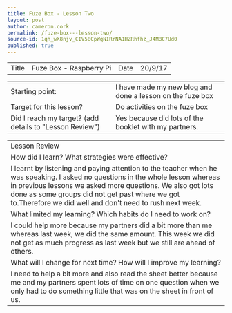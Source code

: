 ```yaml
---
title: Fuze Box - Lesson Two
layout: post
author: cameron.cork
permalink: /fuze-box---lesson-two/
source-id: 1qh_wX8njv_CIV58CpWqNIRrNA1HZRhfhz_J4MBC7Ud0
published: true
---
```

<table>
  <tr>
    <td>Title</td>
    <td>Fuze Box - Raspberry Pi</td>
    <td>Date</td>
    <td>20/9/17</td>
  </tr>
</table>


<table>
  <tr>
    <td>Starting point:</td>
    <td>I have made my new blog and done a lesson on the fuze box</td>
  </tr>
  <tr>
    <td>Target for this lesson?</td>
    <td>Do activities on the fuze box</td>
  </tr>
  <tr>
    <td>Did I reach my target? (add details to "Lesson Review")</td>
    <td>Yes because did lots of the booklet with my partners.</td>
  </tr>
</table>


<table>
  <tr>
    <td>Lesson Review</td>
  </tr>
  <tr>
    <td>How did I learn? What strategies were effective?</td>
  </tr>
  <tr>
    <td>I learnt by listening and paying attention to the teacher when he was speaking. I asked no questions in the whole lesson whereas in previous lessons we asked more questions. We also got lots done as some groups did not get past where we got to.Therefore we did well and don't need to rush next week.</td>
  </tr>
  <tr>
    <td>What limited my learning? Which habits do I need to work on?</td>
  </tr>
  <tr>
    <td>I could help more because my partners did a bit more than me whereas last week, we did the same amount. This week we did not get as much progress as last week but we still are ahead of others.</td>
  </tr>
  <tr>
    <td>What will I change for next time? How will I improve my learning?</td>
  </tr>
  <tr>
    <td>I need to help a bit more and also read the sheet better because me and my partners spent lots of time on one question when we only had to do something little that was on the sheet in front of us.</td>
  </tr>
</table>


